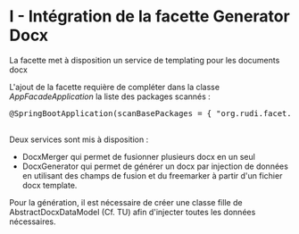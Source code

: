 # I - Intégration de la facette Generator Docx

La facette met à disposition un service de templating pour les documents docx

L'ajout de la facette requière de compléter dans la classe _AppFacadeApplication_ la liste des packages scannés :

<pre>
@SpringBootApplication(scanBasePackages = { "org.rudi.facet.generator.docx" ...})

</pre>

Deux services sont mis à disposition :

- DocxMerger qui permet de fusionner plusieurs docx en un seul
- DocxGenerator qui permet de générer un docx par injection de données en utilisant des champs de fusion et du freemarker à partir d'un fichier docx template.

Pour la génération, il est nécessaire de créer une classe fille de AbstractDocxDataModel (Cf. TU) afin d'injecter toutes les données nécessaires.


